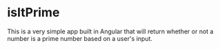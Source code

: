 # isItPrime
This is a very simple app built in Angular that will return whether or not a number is a prime number based on a user's input.


